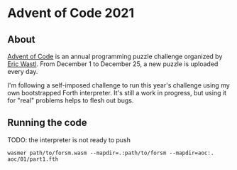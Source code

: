 # Advent of Code 2021

## About

[Advent of Code](https://adventofcode.com) is an annual programming puzzle challenge organized by [Eric Wastl](https://was.tl/). From December 1 to December 25, a new puzzle is uploaded every day.

I'm following a self-imposed challenge to run this year's challenge using my own bootstrapped Forth interpreter. It's still a work in progress, but using it for "real" problems helps to flesh out bugs.

## Running the code

TODO: the interpreter is not ready to push

`wasmer path/to/forsm.wasm --mapdir=.:path/to/forsm --mapdir=aoc:. aoc/01/part1.fth`